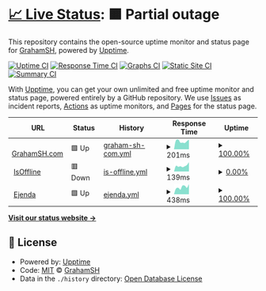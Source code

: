 # [📈 Live Status](https://status.grahamsh.com): <!--live status--> **🟧 Partial outage**

This repository contains the open-source uptime monitor and status page for [GrahamSH](https://grahamsh.com), powered by [Upptime](https://github.com/upptime/upptime).

[![Uptime CI](https://github.com/grahamsh-llk/status/workflows/Uptime%20CI/badge.svg)](https://github.com/grahamsh-llk/status/actions?query=workflow%3A%22Uptime+CI%22)
[![Response Time CI](https://github.com/grahamsh-llk/status/workflows/Response%20Time%20CI/badge.svg)](https://github.com/grahamsh-llk/status/actions?query=workflow%3A%22Response+Time+CI%22)
[![Graphs CI](https://github.com/grahamsh-llk/status/workflows/Graphs%20CI/badge.svg)](https://github.com/grahamsh-llk/status/actions?query=workflow%3A%22Graphs+CI%22)
[![Static Site CI](https://github.com/grahamsh-llk/status/workflows/Static%20Site%20CI/badge.svg)](https://github.com/grahamsh-llk/status/actions?query=workflow%3A%22Static+Site+CI%22)
[![Summary CI](https://github.com/grahamsh-llk/status/workflows/Summary%20CI/badge.svg)](https://github.com/grahamsh-llk/status/actions?query=workflow%3A%22Summary+CI%22)

With [Upptime](https://upptime.js.org), you can get your own unlimited and free uptime monitor and status page, powered entirely by a GitHub repository. We use [Issues](https://github.com/grahamsh-llk/status/issues) as incident reports, [Actions](https://github.com/grahamsh-llk/status/actions) as uptime monitors, and [Pages](https://status.grahamsh.com) for the status page.

<!--start: status pages-->
<!-- This summary is generated by Upptime (https://github.com/upptime/upptime) -->
<!-- Do not edit this manually, your changes will be overwritten -->
<!-- prettier-ignore -->
| URL | Status | History | Response Time | Uptime |
| --- | ------ | ------- | ------------- | ------ |
| <img alt="" src="https://icons.duckduckgo.com/ip3/grahamsh.com.ico" height="13"> [GrahamSH.com](https://grahamsh.com) | 🟩 Up | [graham-sh-com.yml](https://github.com/GrahamSH-LLK/status/commits/HEAD/history/graham-sh-com.yml) | <details><summary><img alt="Response time graph" src="./graphs/graham-sh-com/response-time-week.png" height="20"> 201ms</summary><br><a href="https://status.grahamsh.com/history/graham-sh-com"><img alt="Response time 182" src="https://img.shields.io/endpoint?url=https%3A%2F%2Fraw.githubusercontent.com%2FGrahamSH-LLK%2Fstatus%2FHEAD%2Fapi%2Fgraham-sh-com%2Fresponse-time.json"></a><br><a href="https://status.grahamsh.com/history/graham-sh-com"><img alt="24-hour response time 241" src="https://img.shields.io/endpoint?url=https%3A%2F%2Fraw.githubusercontent.com%2FGrahamSH-LLK%2Fstatus%2FHEAD%2Fapi%2Fgraham-sh-com%2Fresponse-time-day.json"></a><br><a href="https://status.grahamsh.com/history/graham-sh-com"><img alt="7-day response time 201" src="https://img.shields.io/endpoint?url=https%3A%2F%2Fraw.githubusercontent.com%2FGrahamSH-LLK%2Fstatus%2FHEAD%2Fapi%2Fgraham-sh-com%2Fresponse-time-week.json"></a><br><a href="https://status.grahamsh.com/history/graham-sh-com"><img alt="30-day response time 212" src="https://img.shields.io/endpoint?url=https%3A%2F%2Fraw.githubusercontent.com%2FGrahamSH-LLK%2Fstatus%2FHEAD%2Fapi%2Fgraham-sh-com%2Fresponse-time-month.json"></a><br><a href="https://status.grahamsh.com/history/graham-sh-com"><img alt="1-year response time 187" src="https://img.shields.io/endpoint?url=https%3A%2F%2Fraw.githubusercontent.com%2FGrahamSH-LLK%2Fstatus%2FHEAD%2Fapi%2Fgraham-sh-com%2Fresponse-time-year.json"></a></details> | <details><summary><a href="https://status.grahamsh.com/history/graham-sh-com">100.00%</a></summary><a href="https://status.grahamsh.com/history/graham-sh-com"><img alt="All-time uptime 100.00%" src="https://img.shields.io/endpoint?url=https%3A%2F%2Fraw.githubusercontent.com%2FGrahamSH-LLK%2Fstatus%2FHEAD%2Fapi%2Fgraham-sh-com%2Fuptime.json"></a><br><a href="https://status.grahamsh.com/history/graham-sh-com"><img alt="24-hour uptime 100.00%" src="https://img.shields.io/endpoint?url=https%3A%2F%2Fraw.githubusercontent.com%2FGrahamSH-LLK%2Fstatus%2FHEAD%2Fapi%2Fgraham-sh-com%2Fuptime-day.json"></a><br><a href="https://status.grahamsh.com/history/graham-sh-com"><img alt="7-day uptime 100.00%" src="https://img.shields.io/endpoint?url=https%3A%2F%2Fraw.githubusercontent.com%2FGrahamSH-LLK%2Fstatus%2FHEAD%2Fapi%2Fgraham-sh-com%2Fuptime-week.json"></a><br><a href="https://status.grahamsh.com/history/graham-sh-com"><img alt="30-day uptime 100.00%" src="https://img.shields.io/endpoint?url=https%3A%2F%2Fraw.githubusercontent.com%2FGrahamSH-LLK%2Fstatus%2FHEAD%2Fapi%2Fgraham-sh-com%2Fuptime-month.json"></a><br><a href="https://status.grahamsh.com/history/graham-sh-com"><img alt="1-year uptime 100.00%" src="https://img.shields.io/endpoint?url=https%3A%2F%2Fraw.githubusercontent.com%2FGrahamSH-LLK%2Fstatus%2FHEAD%2Fapi%2Fgraham-sh-com%2Fuptime-year.json"></a></details>
| <img alt="" src="https://icons.duckduckgo.com/ip3/isoffline.grahamsh.com.ico" height="13"> [IsOffline](https://isoffline.grahamsh.com/status/grahamsh) | 🟥 Down | [is-offline.yml](https://github.com/GrahamSH-LLK/status/commits/HEAD/history/is-offline.yml) | <details><summary><img alt="Response time graph" src="./graphs/is-offline/response-time-week.png" height="20"> 139ms</summary><br><a href="https://status.grahamsh.com/history/is-offline"><img alt="Response time 112" src="https://img.shields.io/endpoint?url=https%3A%2F%2Fraw.githubusercontent.com%2FGrahamSH-LLK%2Fstatus%2FHEAD%2Fapi%2Fis-offline%2Fresponse-time.json"></a><br><a href="https://status.grahamsh.com/history/is-offline"><img alt="24-hour response time 109" src="https://img.shields.io/endpoint?url=https%3A%2F%2Fraw.githubusercontent.com%2FGrahamSH-LLK%2Fstatus%2FHEAD%2Fapi%2Fis-offline%2Fresponse-time-day.json"></a><br><a href="https://status.grahamsh.com/history/is-offline"><img alt="7-day response time 139" src="https://img.shields.io/endpoint?url=https%3A%2F%2Fraw.githubusercontent.com%2FGrahamSH-LLK%2Fstatus%2FHEAD%2Fapi%2Fis-offline%2Fresponse-time-week.json"></a><br><a href="https://status.grahamsh.com/history/is-offline"><img alt="30-day response time 133" src="https://img.shields.io/endpoint?url=https%3A%2F%2Fraw.githubusercontent.com%2FGrahamSH-LLK%2Fstatus%2FHEAD%2Fapi%2Fis-offline%2Fresponse-time-month.json"></a><br><a href="https://status.grahamsh.com/history/is-offline"><img alt="1-year response time 119" src="https://img.shields.io/endpoint?url=https%3A%2F%2Fraw.githubusercontent.com%2FGrahamSH-LLK%2Fstatus%2FHEAD%2Fapi%2Fis-offline%2Fresponse-time-year.json"></a></details> | <details><summary><a href="https://status.grahamsh.com/history/is-offline">0.00%</a></summary><a href="https://status.grahamsh.com/history/is-offline"><img alt="All-time uptime 17.21%" src="https://img.shields.io/endpoint?url=https%3A%2F%2Fraw.githubusercontent.com%2FGrahamSH-LLK%2Fstatus%2FHEAD%2Fapi%2Fis-offline%2Fuptime.json"></a><br><a href="https://status.grahamsh.com/history/is-offline"><img alt="24-hour uptime 0.00%" src="https://img.shields.io/endpoint?url=https%3A%2F%2Fraw.githubusercontent.com%2FGrahamSH-LLK%2Fstatus%2FHEAD%2Fapi%2Fis-offline%2Fuptime-day.json"></a><br><a href="https://status.grahamsh.com/history/is-offline"><img alt="7-day uptime 0.00%" src="https://img.shields.io/endpoint?url=https%3A%2F%2Fraw.githubusercontent.com%2FGrahamSH-LLK%2Fstatus%2FHEAD%2Fapi%2Fis-offline%2Fuptime-week.json"></a><br><a href="https://status.grahamsh.com/history/is-offline"><img alt="30-day uptime 0.00%" src="https://img.shields.io/endpoint?url=https%3A%2F%2Fraw.githubusercontent.com%2FGrahamSH-LLK%2Fstatus%2FHEAD%2Fapi%2Fis-offline%2Fuptime-month.json"></a><br><a href="https://status.grahamsh.com/history/is-offline"><img alt="1-year uptime 0.00%" src="https://img.shields.io/endpoint?url=https%3A%2F%2Fraw.githubusercontent.com%2FGrahamSH-LLK%2Fstatus%2FHEAD%2Fapi%2Fis-offline%2Fuptime-year.json"></a></details>
| <img alt="" src="https://icons.duckduckgo.com/ip3/ejenda.org.ico" height="13"> [Ejenda](https://ejenda.org) | 🟩 Up | [ejenda.yml](https://github.com/GrahamSH-LLK/status/commits/HEAD/history/ejenda.yml) | <details><summary><img alt="Response time graph" src="./graphs/ejenda/response-time-week.png" height="20"> 438ms</summary><br><a href="https://status.grahamsh.com/history/ejenda"><img alt="Response time 401" src="https://img.shields.io/endpoint?url=https%3A%2F%2Fraw.githubusercontent.com%2FGrahamSH-LLK%2Fstatus%2FHEAD%2Fapi%2Fejenda%2Fresponse-time.json"></a><br><a href="https://status.grahamsh.com/history/ejenda"><img alt="24-hour response time 412" src="https://img.shields.io/endpoint?url=https%3A%2F%2Fraw.githubusercontent.com%2FGrahamSH-LLK%2Fstatus%2FHEAD%2Fapi%2Fejenda%2Fresponse-time-day.json"></a><br><a href="https://status.grahamsh.com/history/ejenda"><img alt="7-day response time 438" src="https://img.shields.io/endpoint?url=https%3A%2F%2Fraw.githubusercontent.com%2FGrahamSH-LLK%2Fstatus%2FHEAD%2Fapi%2Fejenda%2Fresponse-time-week.json"></a><br><a href="https://status.grahamsh.com/history/ejenda"><img alt="30-day response time 388" src="https://img.shields.io/endpoint?url=https%3A%2F%2Fraw.githubusercontent.com%2FGrahamSH-LLK%2Fstatus%2FHEAD%2Fapi%2Fejenda%2Fresponse-time-month.json"></a><br><a href="https://status.grahamsh.com/history/ejenda"><img alt="1-year response time 413" src="https://img.shields.io/endpoint?url=https%3A%2F%2Fraw.githubusercontent.com%2FGrahamSH-LLK%2Fstatus%2FHEAD%2Fapi%2Fejenda%2Fresponse-time-year.json"></a></details> | <details><summary><a href="https://status.grahamsh.com/history/ejenda">100.00%</a></summary><a href="https://status.grahamsh.com/history/ejenda"><img alt="All-time uptime 95.47%" src="https://img.shields.io/endpoint?url=https%3A%2F%2Fraw.githubusercontent.com%2FGrahamSH-LLK%2Fstatus%2FHEAD%2Fapi%2Fejenda%2Fuptime.json"></a><br><a href="https://status.grahamsh.com/history/ejenda"><img alt="24-hour uptime 100.00%" src="https://img.shields.io/endpoint?url=https%3A%2F%2Fraw.githubusercontent.com%2FGrahamSH-LLK%2Fstatus%2FHEAD%2Fapi%2Fejenda%2Fuptime-day.json"></a><br><a href="https://status.grahamsh.com/history/ejenda"><img alt="7-day uptime 100.00%" src="https://img.shields.io/endpoint?url=https%3A%2F%2Fraw.githubusercontent.com%2FGrahamSH-LLK%2Fstatus%2FHEAD%2Fapi%2Fejenda%2Fuptime-week.json"></a><br><a href="https://status.grahamsh.com/history/ejenda"><img alt="30-day uptime 100.00%" src="https://img.shields.io/endpoint?url=https%3A%2F%2Fraw.githubusercontent.com%2FGrahamSH-LLK%2Fstatus%2FHEAD%2Fapi%2Fejenda%2Fuptime-month.json"></a><br><a href="https://status.grahamsh.com/history/ejenda"><img alt="1-year uptime 89.88%" src="https://img.shields.io/endpoint?url=https%3A%2F%2Fraw.githubusercontent.com%2FGrahamSH-LLK%2Fstatus%2FHEAD%2Fapi%2Fejenda%2Fuptime-year.json"></a></details>

<!--end: status pages-->

[**Visit our status website →**](https://status.grahamsh.com)

## 📄 License

- Powered by: [Upptime](https://github.com/upptime/upptime)
- Code: [MIT](./LICENSE) © [GrahamSH](https://grahamsh.com)
- Data in the `./history` directory: [Open Database License](https://opendatacommons.org/licenses/odbl/1-0/)
